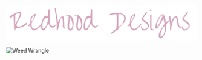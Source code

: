 ![Redhood Designs](src/images/redhood/logo-png.png "Redhood Designs")

![Weed Wrangle](src/images/weedwrangle/ww-logo.png "Weed Wrangle")
